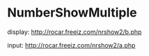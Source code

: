 NumberShowMultiple
==================

display:
http://rocar.freeiz.com/nrshow2/b.php

input:
http://rocar.freeiz.com/nrshow2/a.php
